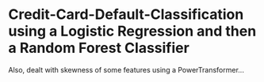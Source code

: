 # Credit-Card-Default-Classification using a Logistic Regression and then a Random Forest Classifier
Also, dealt with skewness of some features using a PowerTransformer...
